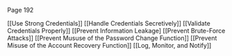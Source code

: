 Page 192

[[Use Strong Credentials]]
[[Handle Credentials Secretively]]
[[Validate Credentials Properly]]
[[Prevent Information Leakage]
[[Prevent Brute-Force Attacks]]
[[Prevent Mususe of the Password Change Function]]
[[Prevent Misuse of the Account Recovery Function]]
[[Log, Monitor, and Notify]]